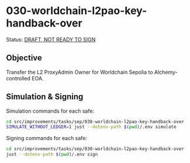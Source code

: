 # 030-worldchain-l2pao-key-handback-over

Status: [DRAFT, NOT READY TO SIGN]()

## Objective

Transfer the L2 ProxyAdmin Owner for Worldchain Sepolia to Alchemy-controlled EOA.

## Simulation & Signing

Simulation commands for each safe:
```bash
cd src/improvements/tasks/sep/030-worldchain-l2pao-key-handback-over
SIMULATE_WITHOUT_LEDGER=1 just --dotenv-path $(pwd)/.env simulate
```

Signing commands for each safe:
```bash
cd src/improvements/tasks/sep/030-worldchain-l2pao-key-handback-over
just --dotenv-path $(pwd)/.env sign
```
